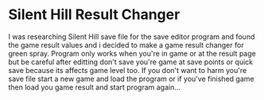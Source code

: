 # Silent Hill Result Changer

I was researching Silent Hill save file for the save editor program and found the game result values and i decided to make a game result changer for green spray. 
Program only works when you're in game or at the result page but be careful after editting don't save you're game at save points or quick save because its affects game level too. If you don't want to harm you're save file start a new game and load the program or if you've finished game then load you game result and start program again...